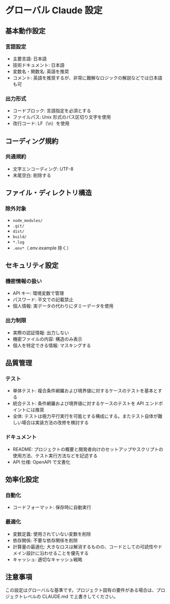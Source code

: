 # グローバル Claude 設定

## 基本動作設定

### 言語設定

- 主要言語: 日本語
- 技術ドキュメント: 日本語
- 変数名・関数名: 英語を推奨
- コメント: 英語を推奨するが、非常に難解なロジックの解説などでは日本語も可

### 出力形式

- コードブロック: 言語指定を必須とする
- ファイルパス: Unix 形式のパス区切り文字を使用
- 改行コード: LF（\n）を使用

## コーディング規約

### 共通規約

- 文字エンコーディング: UTF-8
- 末尾空白: 削除する

## ファイル・ディレクトリ構造

### 除外対象

- `node_modules/`
- `.git/`
- `dist/`
- `build/`
- `*.log`
- `.env*`（.env.example 除く）

## セキュリティ設定

### 機密情報の扱い

- API キー: 環境変数で管理
- パスワード: 平文での記載禁止
- 個人情報: 実データの代わりにダミーデータを使用

### 出力制限

- 実際の認証情報: 出力しない
- 機密ファイルの内容: 構造のみ表示
- 個人を特定できる情報: マスキングする

## 品質管理

### テスト

- 単体テスト: 複合条件網羅および境界値に対するケースのテストを基本とする
- 統合テスト: 条件網羅および境界値に対するケースのテストを API エンドポイントには推奨
- 全体: テストは極力平行実行を可能とする構成にする。またテスト自体が難しい場合は実装方法の改修を検討する

### ドキュメント

- README: プロジェクトの概要と開発者向けのセットアップやスクリプトの使用方法、テスト実行方法などを記述する
- API 仕様: OpenAPI で文書化

## 効率化設定

### 自動化

- コードフォーマット: 保存時に自動実行

### 最適化

- 変数定義: 使用されていない変数を削除
- 依存関係: 不要な依存関係を削除
- 計算量の最適化: 大きなロスは解消するものの、コードとしての可読性やドメイン設計に沿わせることを優先する
- キャッシュ: 適切なキャッシュ戦略

## 注意事項

この設定はグローバルな基準です。プロジェクト固有の要件がある場合は、プロジェクトレベルの CLAUDE.md で上書きしてください。
